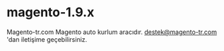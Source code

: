 # magento-1.9.x
Magento-tr.com Magento auto kurlum aracıdır.
destek@magento-tr.com 'dan iletişime geçebilirsiniz.
